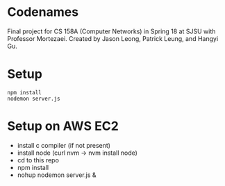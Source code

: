 # Codenames
Final project for CS 158A (Computer Networks) in Spring 18 at SJSU with Professor Mortezaei. Created by Jason Leong, Patrick Leung, and Hangyi Gu.

# Setup 
```
npm install
nodemon server.js
```

# Setup on AWS EC2
- install c compiler (if not present)
- install node (curl nvm -> nvm install node)
- cd to this repo
- npm install
- nohup nodemon server.js &
